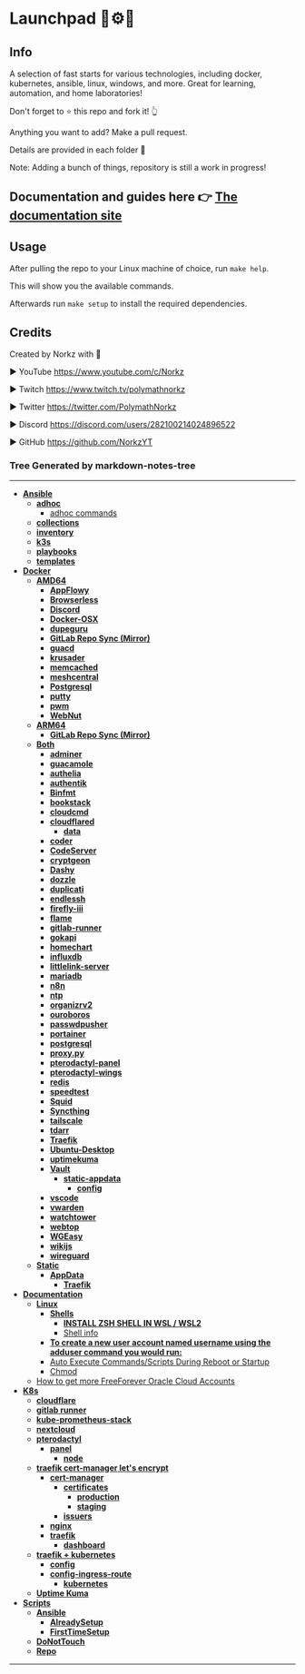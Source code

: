 # Launchpad 📝⚙🚀

## Info

A selection of fast starts for various technologies, including docker, kubernetes, ansible, linux, windows, and more. Great for learning, automation, and home laboratories!

Don't forget to ⭐ this repo and fork it! 👆

Anything you want to add? Make a pull request.

Details are provided in each folder 📁

Note: Adding a bunch of things, repository is still a work in progress!

## Documentation and guides here 👉 [The documentation site](https://docs.pcscorp.dev/)

## Usage

After pulling the repo to your Linux machine of choice, run `make help`.

This will show you the available commands.

Afterwards run `make setup` to install the required dependencies.

## Credits

Created by Norkz with 💛

► YouTube <https://www.youtube.com/c/Norkz>

► Twitch <https://www.twitch.tv/polymathnorkz>

► Twitter  <https://twitter.com/PolymathNorkz>

► Discord <https://discord.com/users/282100214024896522>

► GitHub <https://github.com/NorkzYT>

### Tree Generated by markdown-notes-tree
---
<!-- tree generated by markdown-notes-tree starts here -->

- [**Ansible**](Ansible)
    - [**adhoc**](Ansible/adhoc)
        - [adhoc commands](Ansible/adhoc/adhoc.md)
    - [**collections**](Ansible/collections)
    - [**inventory**](Ansible/inventory)
    - [**k3s**](Ansible/k3s)
    - [**playbooks**](Ansible/playbooks)
    - [**templates**](Ansible/templates)
- [**Docker**](Docker)
    - [**AMD64**](Docker/AMD64)
        - [**AppFlowy**](Docker/AMD64/appflowy)
        - [**Browserless**](Docker/AMD64/browserless)
        - [**Discord**](Docker/AMD64/discord)
        - [**Docker-OSX**](Docker/AMD64/docker-osx)
        - [**dupeguru**](Docker/AMD64/dupeguru)
        - [**GitLab Repo Sync (Mirror)**](Docker/AMD64/gitlab)
        - [**guacd**](Docker/AMD64/guacd)
        - [**krusader**](Docker/AMD64/krusader)
        - [**memcached**](Docker/AMD64/memcached)
        - [**meshcentral**](Docker/AMD64/meshcentral)
        - [**Postgresql**](Docker/AMD64/Postgresql)
        - [**putty**](Docker/AMD64/putty)
        - [**pwm**](Docker/AMD64/pwm)
        - [**WebNut**](Docker/AMD64/webnut)
    - [**ARM64**](Docker/ARM64)
        - [**GitLab Repo Sync (Mirror)**](Docker/ARM64/gitlab)
    - [**Both**](Docker/Both)
        - [**adminer**](Docker/Both/adminer)
        - [**guacamole**](Docker/Both/apacheguacamole)
        - [**authelia**](Docker/Both/authelia)
        - [**authentik**](Docker/Both/authentik)
        - [**Binfmt**](Docker/Both/Binfmt)
        - [**bookstack**](Docker/Both/bookstack)
        - [**cloudcmd**](Docker/Both/cloudcmd)
        - [**cloudflared**](Docker/Both/cloudflared)
            - [**data**](Docker/Both/cloudflared/data)
        - [**coder**](Docker/Both/coder)
        - [**CodeServer**](Docker/Both/codeserver)
        - [**cryptgeon**](Docker/Both/cryptgeon)
        - [**Dashy**](Docker/Both/Dashy)
        - [**dozzle**](Docker/Both/dozzle)
        - [**duplicati**](Docker/Both/duplicati)
        - [**endlessh**](Docker/Both/endlessh)
        - [**firefly-iii**](Docker/Both/firefly-iii)
        - [**flame**](Docker/Both/flame)
        - [**gitlab-runner**](Docker/Both/gitlabrunner)
        - [**gokapi**](Docker/Both/gokapi)
        - [**homechart**](Docker/Both/homechart)
        - [**influxdb**](Docker/Both/influxdb)
        - [**littlelink-server**](Docker/Both/littlelinkserver)
        - [**mariadb**](Docker/Both/mariadb)
        - [**n8n**](Docker/Both/n8n)
        - [**ntp**](Docker/Both/ntp)
        - [**organizrv2**](Docker/Both/organizrv2)
        - [**ouroboros**](Docker/Both/ouroboros)
        - [**passwdpusher**](Docker/Both/passwdpusher)
        - [**portainer**](Docker/Both/portainer)
        - [**postgresql**](Docker/Both/postgresql)
        - [**proxy.py**](Docker/Both/proxy.py)
        - [**pterodactyl-panel**](Docker/Both/pterodactyl-panel)
        - [**pterodactyl-wings**](Docker/Both/pterodactyl-wings)
        - [**redis**](Docker/Both/redis)
        - [**speedtest**](Docker/Both/speedtest)
        - [**Squid**](Docker/Both/squid)
        - [**Syncthing**](Docker/Both/syncthing)
        - [**tailscale**](Docker/Both/tailscale)
        - [**tdarr**](Docker/Both/tdarr)
        - [**Traefik**](Docker/Both/Traefik)
        - [**Ubuntu-Desktop**](Docker/Both/ubuntu-desktop)
        - [**uptimekuma**](Docker/Both/uptimekuma)
        - [**Vault**](Docker/Both/vault)
            - [**static-appdata**](Docker/Both/vault/static-appdata)
                - [**config**](Docker/Both/vault/static-appdata/config)
        - [**vscode**](Docker/Both/vscode)
        - [**vwarden**](Docker/Both/vwarden)
        - [**watchtower**](Docker/Both/watchtower)
        - [**webtop**](Docker/Both/webtop)
        - [**WGEasy**](Docker/Both/wgeasy)
        - [**wikijs**](Docker/Both/wikijs)
        - [**wireguard**](Docker/Both/wireguard)
    - [**Static**](Docker/Static)
        - [**AppData**](Docker/Static/AppData)
            - [**Traefik**](Docker/Static/AppData/Traefik)
- [**Documentation**](Documentation)
    - [**Linux**](Documentation/Linux)
        - [**Shells**](Documentation/Linux/Shells)
            - [**INSTALL ZSH SHELL IN WSL / WSL2**](Documentation/Linux/Shells/Powerlevel10k.md)
            - [Shell info](Documentation/Linux/Shells/ShellInfo.md)
        - [**To create a new user account named username using the adduser command you would run:**](Documentation/Linux/adduser.md)
        - [Auto Execute Commands/Scripts During Reboot or Startup](Documentation/Linux/H-W-T-StartupScript.md)
        - [Chmod](Documentation/Linux/permissions.md)
    - [How to get more FreeForever Oracle Cloud Accounts](Documentation/FreeForeverOracle.md)
- [**K8s**](K8s)
    - [**cloudflare**](K8s/cloudflare)
    - [**gitlab runner**](K8s/gitlab-runner)
    - [**kube-prometheus-stack**](K8s/kube-prometheus-stack)
    - [**nextcloud**](K8s/nextcloud)
    - [**pterodactyl**](K8s/pterodactyl)
        - [**panel**](K8s/pterodactyl/panel)
            - [**node**](K8s/pterodactyl/panel/node)
    - [**traefik cert-manager let's encrypt**](K8s/traefik-cert-manager)
        - [**cert-manager**](K8s/traefik-cert-manager/cert-manager)
            - [**certificates**](K8s/traefik-cert-manager/cert-manager/certificates)
                - [**production**](K8s/traefik-cert-manager/cert-manager/certificates/production)
                - [**staging**](K8s/traefik-cert-manager/cert-manager/certificates/staging)
            - [**issuers**](K8s/traefik-cert-manager/cert-manager/issuers)
        - [**nginx**](K8s/traefik-cert-manager/nginx)
        - [**traefik**](K8s/traefik-cert-manager/traefik)
            - [**dashboard**](K8s/traefik-cert-manager/traefik/dashboard)
    - [**traefik + kubernetes**](K8s/traefik2-k3s-rancher)
        - [**config**](K8s/traefik2-k3s-rancher/config)
        - [**config-ingress-route**](K8s/traefik2-k3s-rancher/config-ingress-route)
            - [**kubernetes**](K8s/traefik2-k3s-rancher/config-ingress-route/kubernetes)
    - [**Uptime Kuma**](K8s/uptime-kuma)
- [**Scripts**](Scripts)
    - [**Ansible**](Scripts/Ansible)
        - [**AlreadySetup**](Scripts/Ansible/AlreadySetup)
        - [**FirstTimeSetup**](Scripts/Ansible/FirstTimeSetup)
    - [**DoNotTouch**](Scripts/DoNotTouch)
    - [**Repo**](Scripts/Repo)

<!-- tree generated by markdown-notes-tree ends here -->
---